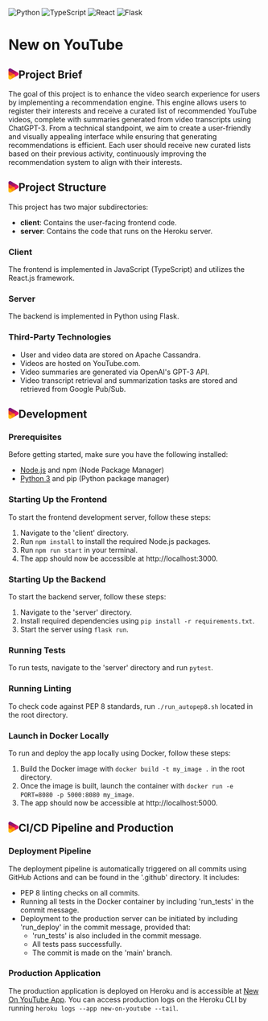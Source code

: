 ![Python](https://img.shields.io/badge/Python-3.8-blue?style=for-the-badge&logo=python)
![TypeScript](https://img.shields.io/badge/TypeScript-4.5.4-blue?style=for-the-badge&logo=typescript)
![React](https://img.shields.io/badge/React-17.0.2-blue?style=for-the-badge&logo=react)
![Flask](https://img.shields.io/badge/Flask-2.1.0-green?style=for-the-badge&logo=flask)



# New on YouTube

## Project Brief <img src="img/logoColour.png" alt="Project Logo" width="20" align="left" hspace="0">
The goal of this project is to enhance the video search experience for users by implementing a recommendation engine. This engine allows users to register their interests and receive a curated list of recommended YouTube videos, complete with summaries generated from video transcripts using ChatGPT-3. From a technical standpoint, we aim to create a user-friendly and visually appealing interface while ensuring that generating recommendations is efficient. Each user should receive new curated lists based on their previous activity, continuously improving the recommendation system to align with their interests.

## Project Structure <img src="img/logoColour.png" alt="Project Logo" width="20" align="left" hspace="0">
This project has two major subdirectories:
- **client**: Contains the user-facing frontend code.
- **server**: Contains the code that runs on the Heroku server.

### Client 
The frontend is implemented in JavaScript (TypeScript) and utilizes the React.js framework.

### Server
The backend is implemented in Python using Flask.

### Third-Party Technologies
- User and video data are stored on Apache Cassandra.
- Videos are hosted on YouTube.com.
- Video summaries are generated via OpenAI's GPT-3 API.
- Video transcript retrieval and summarization tasks are stored and retrieved from Google Pub/Sub.

## Development <img src="img/logoColour.png" alt="Project Logo" width="20" align="left" hspace="0">

### Prerequisites
Before getting started, make sure you have the following installed:
- [Node.js](https://docs.npmjs.com/downloading-and-installing-node-js-and-npm) and npm (Node Package Manager)
- [Python 3](https://www.python.org/downloads/) and pip (Python package manager)

### Starting Up the Frontend
To start the frontend development server, follow these steps:
1. Navigate to the 'client' directory.
2. Run `npm install` to install the required Node.js packages.
3. Run `npm run start` in your terminal.
4. The app should now be accessible at http://localhost:3000.

### Starting Up the Backend
To start the backend server, follow these steps:
1. Navigate to the 'server' directory.
2. Install required dependencies using `pip install -r requirements.txt`.
3. Start the server using `flask run`.

### Running Tests
To run tests, navigate to the 'server' directory and run `pytest`.

### Running Linting
To check code against PEP 8 standards, run `./run_autopep8.sh` located in the root directory.

### Launch in Docker Locally
To run and deploy the app locally using Docker, follow these steps:
1. Build the Docker image with `docker build -t my_image .` in the root directory.
2. Once the image is built, launch the container with `docker run -e PORT=8080 -p 5000:8080 my_image`.
3. The app should now be accessible at http://localhost:5000.

## CI/CD Pipeline and Production <img src="img/logoColour.png" alt="Project Logo" width="20" align="left" hspace="0">

### Deployment Pipeline
The deployment pipeline is automatically triggered on all commits using GitHub Actions and can be found in the '.github' directory. It includes:
- PEP 8 linting checks on all commits.
- Running all tests in the Docker container by including 'run_tests' in the commit message.
- Deployment to the production server can be initiated by including 'run_deploy' in the commit message, provided that:
  - 'run_tests' is also included in the commit message.
  - All tests pass successfully.
  - The commit is made on the 'main' branch.

### Production Application
The production application is deployed on Heroku and is accessible at [New On YouTube App](https://new-on-youtube.herokuapp.com/). You can access production logs on the Heroku CLI by running `heroku logs --app new-on-youtube --tail`.

